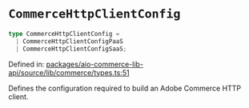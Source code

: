 # `CommerceHttpClientConfig`

```ts
type CommerceHttpClientConfig =
  | CommerceHttpClientConfigPaaS
  | CommerceHttpClientConfigSaaS;
```

Defined in: [packages/aio-commerce-lib-api/source/lib/commerce/types.ts:51](https://github.com/adobe/aio-commerce-sdk/blob/8afcf118655e877df634d68e8df599d706c63cbc/packages/aio-commerce-lib-api/source/lib/commerce/types.ts#L51)

Defines the configuration required to build an Adobe Commerce HTTP client.
